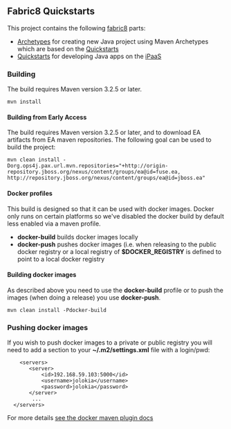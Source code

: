 ## Fabric8 Quickstarts

This project contains the following [fabric8](http://fabric8.io/) parts: 

* [Archetypes](archetypes) for creating new Java project using Maven Archetypes which are based on the [Quickstarts](quickstart)
* [Quickstarts](quickstart) for developing Java apps on the [iPaaS](http://fabric8.io/guide/ipaas.html) 

### Building

The build requires Maven version 3.2.5 or later.

    mvn install

#### Building from Early Access

The build requires Maven version 3.2.5 or later, and to download EA artifacts from EA maven repositories. The following goal can be used to build the project:

    mvn clean install -Dorg.ops4j.pax.url.mvn.repositories="+http://origin-repository.jboss.org/nexus/content/groups/ea@id=fuse.ea, http://repository.jboss.org/nexus/content/groups/ea@id=jboss.ea"

#### Docker profiles

This build is designed so that it can be used with docker images. Docker only runs on certain platforms so we've disabled the docker build by default less enabled via a maven profile.

* **docker-build** builds docker images locally
* **docker-push** pushes docker images (i.e. when releasing to the public docker registry or a local registry of **$DOCKER_REGISTRY** is defined to point to a local docker registry

#### Building docker images

As described above you need to use the **docker-build** profile or to push the images (when doing a release) you use **docker-push**.

    mvn clean install -Pdocker-build

### Pushing docker images

If you wish to push docker images to a private or public registry you will need to add a section to your **~/.m2/settings.xml** file with a login/pwd:

```
	<servers>
       <server>
           <id>192.168.59.103:5000</id>
           <username>jolokia</username>
           <password>jolokia</password>
       </server>
        ...
  </servers>
```

For more details [see the docker maven plugin docs](https://github.com/rhuss/docker-maven-plugin/blob/master/doc/manual/authentication.md)
